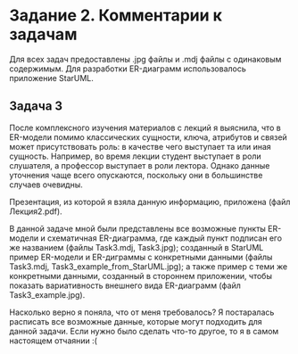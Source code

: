 # Задание 2. Комментарии к задачам

Для всех задач предоставлены .jpg файлы и .mdj файлы с одинаковым содержимым. Для разработки ER-диаграмм использовалось приложение StarUML.

## Задача 3

После комплексного изучения материалов с лекций я выяснила, что в ER-модели помимо классических сущности, ключа, атрибутов и связей может присутствовать роль: в качестве чего выступает та или иная сущность. Например, во время лекции студент выступает в роли слушателя, а профессор выступает в роли лектора. Однако данные уточнения чаще всего опускаются, поскольку они в большинстве случаев очевидны.

Презентация, из которой я взяла данную информацию, приложена (файл Лекция2.pdf).

В данной задаче мной были представлены все возможные пункты ER-модели и схематичная ER-диаграмма, где каждый пункт подписан его же названием (файлы Task3.mdj, Task3.jpg); созданный в StarUML пример ER-модели и ER-диграммы с конкретными данными (файлы Task3.mdj, Task3_example_from_StarUML.jpg); а также пример с теми же конкретными данными, созданный в стороннем приложении, чтобы показать вариативность внешнего вида ER-диаграмм (файл Task3_example.jpg).

Насколько верно я поняла, что от меня требовалось? Я постаралась расписать все возможные данные, которые могут подходить для данной задачи. Если нужно было сделать что-то другое, то я в самом настоящем отчаянии :(

